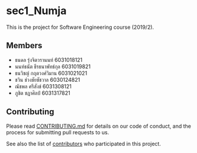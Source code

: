 # sec1_Numja

This is the project for Software Engineering course (2019/2).

## Members
 
- ธนดล รุ่งจิตวรานนท์ 6031018121 
- นนท์ธนัต ธีรธนาพัทธ์กุล 6031019821
- ธนวิชญ์ กฤตวงศ์วิมาน 6031021021 
- ชวิน ช่วงชัยชัชวาล 6030124821
- ณัชพล ศรีสังข์ 6031308121
- ภูชิต ชฎาศิลป์ 6031317821

## Contributing

Please read [CONTRIBUTING.md](CONTRIBUTING.md) for details on our code of conduct, and the process for submitting pull requests to us.

See also the list of [contributors](https://github.com/2110423-2019-2/sec1_Numja/graphs/contributors) who participated in this project.
